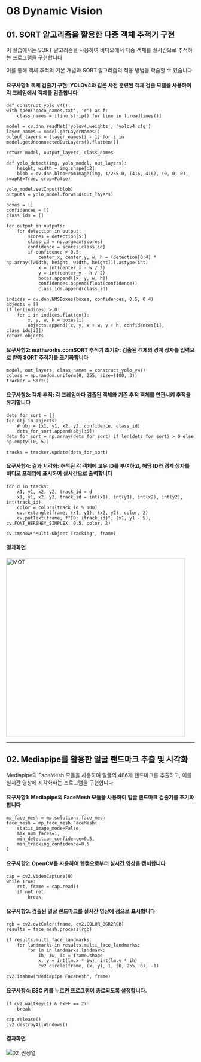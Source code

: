 # 08 Dynamic Vision

## 01. SORT 알고리즘을 활용한 다중 객체 추적기 구현
이 실습에서는 SORT 알고리즘을 사용하여 비디오에서 다중 객체를 실시간으로 추적하는 프로그램을 구현합니다

이를 통해 객체 추적의 기본 개념과 SORT 알고리즘의 적용 방법을 학습할 수 있습니다

#### 요구사항1: 객체 검출기 구현: YOLOv4와 같은 사전 훈련된 객체 검출 모델을 사용하여 각 프레임에서 객체를 검출합니다
    def construct_yolo_v4():
    with open('coco_names.txt', 'r') as f:
        class_names = [line.strip() for line in f.readlines()]
    
    model = cv.dnn.readNet('yolov4.weights', 'yolov4.cfg')
    layer_names = model.getLayerNames()
    output_layers = [layer_names[i - 1] for i in model.getUnconnectedOutLayers().flatten()]
    
    return model, output_layers, class_names

    def yolo_detect(img, yolo_model, out_layers):
        height, width = img.shape[:2]
        blob = cv.dnn.blobFromImage(img, 1/255.0, (416, 416), (0, 0, 0), swapRB=True, crop=False)
    
    yolo_model.setInput(blob)
    outputs = yolo_model.forward(out_layers)
    
    boxes = []
    confidences = []
    class_ids = []
    
    for output in outputs:
        for detection in output:
            scores = detection[5:]
            class_id = np.argmax(scores)
            confidence = scores[class_id]
            if confidence > 0.5:
                center_x, center_y, w, h = (detection[0:4] * np.array([width, height, width, height])).astype(int)
                x = int(center_x - w / 2)
                y = int(center_y - h / 2)
                boxes.append([x, y, w, h])
                confidences.append(float(confidence))
                class_ids.append(class_id)
    
    indices = cv.dnn.NMSBoxes(boxes, confidences, 0.5, 0.4)
    objects = []
    if len(indices) > 0:
        for i in indices.flatten():
            x, y, w, h = boxes[i]
            objects.append([x, y, x + w, y + h, confidences[i], class_ids[i]])
    return objects

#### 요구사항2: mathworks.comSORT 추적기 초기화: 검출된 객체의 경계 상자를 입력으로 받아 SORT 추적기를 초기화합니다
    model, out_layers, class_names = construct_yolo_v4()
    colors = np.random.uniform(0, 255, size=(100, 3))
    tracker = Sort()

#### 요구사항3: 객체 추적: 각 프레임마다 검출된 객체와 기존 추적 객체를 연관시켜 추적을 유지합니다
    dets_for_sort = []
    for obj in objects:
        # obj = [x1, y1, x2, y2, confidence, class_id]
        dets_for_sort.append(obj[:5])
    dets_for_sort = np.array(dets_for_sort) if len(dets_for_sort) > 0 else np.empty((0, 5))
    
    tracks = tracker.update(dets_for_sort)
    
#### 요구사항4: 결과 시각화: 추적된 각 객체에 고유 ID를 부여하고, 해당 ID와 경계 상자를 비디오 프레임에 표시하여 실시간으로 출력합니다
    for d in tracks:
        x1, y1, x2, y2, track_id = d
        x1, y1, x2, y2, track_id = int(x1), int(y1), int(x2), int(y2), int(track_id)
        color = colors[track_id % 100]
        cv.rectangle(frame, (x1, y1), (x2, y2), color, 2)
        cv.putText(frame, f"ID: {track_id}", (x1, y1 - 5), cv.FONT_HERSHEY_SIMPLEX, 0.5, color, 2)
    
    cv.imshow("Multi-Object Tracking", frame)

#### 결과화면
<img width="478" alt="MOT" src="https://github.com/user-attachments/assets/29c967b8-5dcd-4039-8002-a88229aeeb0b" />

---

## 02. Mediapipe를 활용한 얼굴 랜드마크 추출 및 시각화
Mediapipe의 FaceMesh 모듈을 사용하여 얼굴의 486개 랜드마크를 추출하고, 이를 실시간 영상에 시각화하는 프로그램을 구현합니다

#### 요구사항1: Mediapipe의 FaceMesh 모듈을 사용하여 얼굴 랜드마크 검출기를 초기화합니다
    mp_face_mesh = mp.solutions.face_mesh
    face_mesh = mp_face_mesh.FaceMesh(
        static_image_mode=False,
        max_num_faces=1,
        min_detection_confidence=0.5,
        min_tracking_confidence=0.5
    )
    
#### 요구사항2: OpenCV를 사용하여 웹캠으로부터 실시간 영상을 캡처합니다
    cap = cv2.VideoCapture(0)
    while True:
        ret, frame = cap.read()
        if not ret:
            break

#### 요구사항3: 검출된 얼굴 랜드마크를 실시간 영상에 점으로 표시합니다
    rgb = cv2.cvtColor(frame, cv2.COLOR_BGR2RGB)
    results = face_mesh.process(rgb)

    if results.multi_face_landmarks:
        for landmarks in results.multi_face_landmarks:
            for lm in landmarks.landmark:
                ih, iw, ic = frame.shape
                x, y = int(lm.x * iw), int(lm.y * ih)
                cv2.circle(frame, (x, y), 1, (0, 255, 0), -1)

    cv2.imshow("Mediapipe FaceMesh", frame)
    
#### 요구사항4: ESC 키를 누르면 프로그램이 종료되도록 설정합니다.
    if cv2.waitKey(1) & 0xFF == 27:
        break

    cap.release()
    cv2.destroyAllWindows()

#### 결과화면
![02_권정열](https://github.com/user-attachments/assets/d4159f6d-ec02-4e90-9e72-ece85f0e366a)
